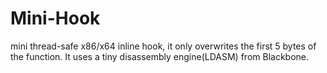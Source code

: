 # Mini-Hook
mini thread-safe x86/x64 inline hook, it only overwrites the first 5 bytes of the function.
It uses a tiny disassembly engine(LDASM) from Blackbone.
